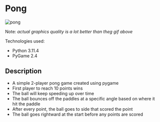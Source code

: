 # Pong

![pong](https://github.com/Garth-brick/Pong/assets/92771830/a087a1ee-5097-4ce9-9507-5762f5600a7f)

Note: *actual graphics quality is a lot better than theg gif above*

Technologies used:
- Python 3.11.4
- PyGame 2.4

## Description

- A simple 2-player pong game created using pygame
- First player to reach 10 points wins
- The ball will keep speeding up over time
- The ball bounces off the paddles at a specific angle based on where it hit the paddle
- After every point, the ball goes to side that scored the point
- The ball goes rightward at the start before any points are scored
